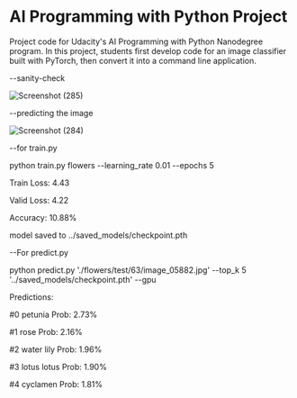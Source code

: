 # AI Programming with Python Project

Project code for Udacity's AI Programming with Python Nanodegree program. In this project, students first develop code for an image classifier built with PyTorch, then convert it into a command line application.

--sanity-check

![Screenshot (285)](https://github.com/Yasmeen-Begum/Create-Your-Own-Image-Classifier/assets/91931504/f8ba3e3f-4d7b-4709-b748-1a4ee4952e5b)

--predicting the image

![Screenshot (284)](https://github.com/Yasmeen-Begum/Create-Your-Own-Image-Classifier/assets/91931504/4f0a46ac-39b2-4c6d-9efc-5f6e4784d84a)




--for train.py

python train.py flowers --learning_rate 0.01 --epochs 5

Train Loss: 4.43

Valid Loss: 4.22

Accuracy: 10.88%

model saved to ../saved_models/checkpoint.pth

--For predict.py

python predict.py './flowers/test/63/image_05882.jpg' --top_k 5 '../saved_models/checkpoint.pth'  --gpu

Predictions:

#0   petunia                   Prob: 2.73%

#1   rose                      Prob: 2.16%

#2   water lily                Prob: 1.96%

#3   lotus lotus               Prob: 1.90%

#4   cyclamen                  Prob: 1.81%

